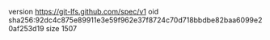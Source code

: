 version https://git-lfs.github.com/spec/v1
oid sha256:92dc4c875e89911e3e59f962e37f8724c70d718bbdbe82baa6099e20af253d19
size 1507
